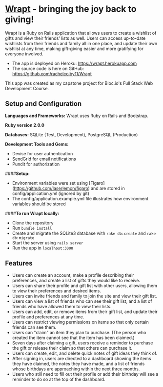 # [Wrapt](https://wrapt.herokuapp.com/) - bringing the joy back to giving!

Wrapt is a Ruby on Rails application that allows users to create a wishlist of gifts and view their friends'​ lists as well. Users can access up-to-date wishlists from their friends and family all in one place, and update their own wishlist at any time, making gift-giving easier and more gratifying for everyone involved.

* The app is deployed on Heroku: https://wrapt.herokuapp.com 
* The source code is here on GitHub: https://github.com/rachelcolby11/Wrapt

This app was created as my capstone project for Bloc.io's Full Stack Web Development Course.

## Setup and Configuration
**Languages and Frameworks:** 
Wrapt uses Ruby on Rails and Bootstrap.

**Ruby version 2.0.0**

**Databases:** SQLite (Test, Development), PostgreSQL (Production)

**Development Tools and Gems:** 
* Devise for user authentication
* SendGrid for email notifications
* Pundit for authorization

####**Setup:**
* Environment variables were set using [Figaro] (https://github.com/laserlemon/figaro) and are stored in config/application.yml (ignored by git)
* The config/application.example.yml file illustrates how environment variables should be stored

####**To run Wrapt locally:**
- Clone the repository
- Run `bundle install`
- Create and migrate the SQLite3 database with `rake db:create` and `rake db:migrate`
- Start the server using `rails server`
- Run the app in `localhost:3000` 

## Features
* Users can create an account, make a profile describing their preferences, and create a list of gifts they would like to receive.
* Users can share their profile and gift list with other users, allowing them to view their preferences and desired items.
* Users can invite friends and family to join the site and view their gift list.
* Users can view a list of friends who can see their gift list, and a list of friends who have allowed them to view their lists.
* Users can add, edit, or remove items from their gift list, and update their profile and preferences at any time.
* Users can restrict viewing permissions on items so that only certain friends can see them.
* Users can "claim" an item they plan to purchase. (The person who created the item cannot see that the item has been claimed.)
* Seven days after claiming a gift, users receive a reminder to purchase the gift or release their claim so that others can purchase it.
* Users can create, edit, and delete quick notes of gift ideas they think of.
* After signing in, users are directed to a dashboard showing the items they have claimed, the notes they have made, and a list of friends whose birthdays are approaching within the next three months. 
* Users who still need to fill out their profile or add their birthday will see a reminder to do so at the top of the dashboard.
